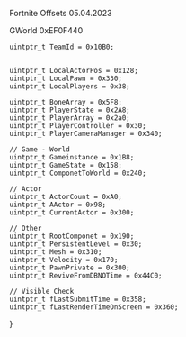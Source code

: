 Fortnite Offsets 05.04.2023


 GWorld 0xEF0F440 
 
    
    uintptr_t TeamId = 0x10B0;

  
    uintptr_t LocalActorPos = 0x128;
    uintptr_t LocalPawn = 0x330;
    uintptr_t LocalPlayers = 0x38;

    uintptr_t BoneArray = 0x5F8;
    uintptr_t PlayerState = 0x2A8; 
    uintptr_t PlayerArray = 0x2a0;
    uintptr_t PlayerController = 0x30;
    uintptr_t PlayerCameraManager = 0x340;

    // Game - World
    uintptr_t Gameinstance = 0x1B8;
    uintptr_t GameState = 0x158;
    uintptr_t ComponetToWorld = 0x240;

    // Actor
    uintptr_t ActorCount = 0xA0;
    uintptr_t AActor = 0x98;
    uintptr_t CurrentActor = 0x300;

    // Other
    uintptr_t RootComponet = 0x190;
    uintptr_t PersistentLevel = 0x30;
    uintptr_t Mesh = 0x310;
    uintptr_t Velocity = 0x170;
    uintptr_t PawnPrivate = 0x300;
    uintptr_t ReviveFromDBNOTime = 0x44C0;

    // Visible Check
    uintptr_t fLastSubmitTime = 0x358;
    uintptr_t fLastRenderTimeOnScreen = 0x360;
}
